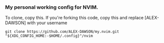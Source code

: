 ### My personal working config for NVIM.

To clone, copy this. If you're forking this code, copy this and replace [ALEX-DAWSON] with your username
```
git clone https://github.com/ALEX-DAWSON/my.nvim.git "${XDG_CONFIG_HOME:-$HOME/.config}"/nvim
```
